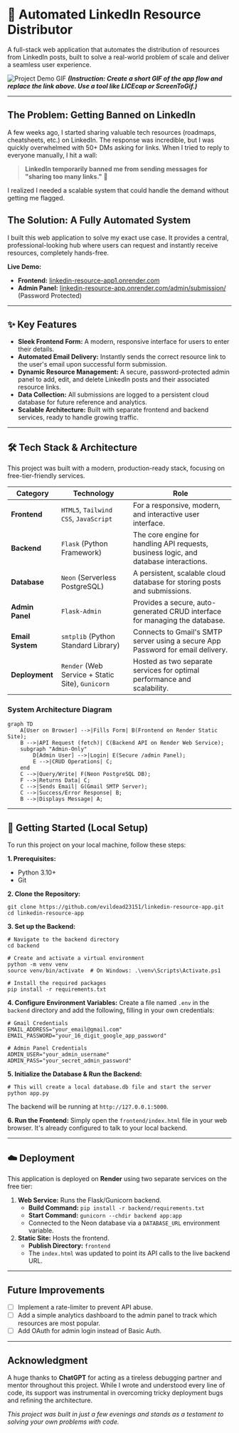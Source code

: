 # 🚀 Automated LinkedIn Resource Distributor

A full-stack web application that automates the distribution of resources from LinkedIn posts, built to solve a real-world problem of scale and deliver a seamless user experience.

![Project Demo GIF](https://user-images.githubusercontent.com/YOUR_USER_ID/YOUR_IMAGE_ID.gif)
_**(Instruction: Create a short GIF of the app flow and replace the link above. Use a tool like LICEcap or ScreenToGif.)**_

---

## The Problem: Getting Banned on LinkedIn

A few weeks ago, I started sharing valuable tech resources (roadmaps, cheatsheets, etc.) on LinkedIn. The response was incredible, but I was quickly overwhelmed with 50+ DMs asking for links. When I tried to reply to everyone manually, I hit a wall:

> **LinkedIn temporarily banned me from sending messages for "sharing too many links."** 🚫

I realized I needed a scalable system that could handle the demand without getting me flagged.

## The Solution: A Fully Automated System

I built this web application to solve my exact use case. It provides a central, professional-looking hub where users can request and instantly receive resources, completely hands-free.

**Live Demo:**
*   **Frontend:** [linkedin-resource-app1.onrender.com](https://linkedin-resource-app1.onrender.com/)
*   **Admin Panel:** [linkedin-resource-app.onrender.com/admin/submission/](https://linkedin-resource-app.onrender.com/admin) (Password Protected)

---

## ✨ Key Features

*   **Sleek Frontend Form:** A modern, responsive interface for users to enter their details.
*   **Automated Email Delivery:** Instantly sends the correct resource link to the user's email upon successful form submission.
*   **Dynamic Resource Management:** A secure, password-protected admin panel to add, edit, and delete LinkedIn posts and their associated resource links.
*   **Data Collection:** All submissions are logged to a persistent cloud database for future reference and analytics.
*   **Scalable Architecture:** Built with separate frontend and backend services, ready to handle growing traffic.

---

## 🛠️ Tech Stack & Architecture

This project was built with a modern, production-ready stack, focusing on free-tier-friendly services.

| Category         | Technology                                                                                                    | Role                                                                  |
| ---------------- | ------------------------------------------------------------------------------------------------------------- | --------------------------------------------------------------------- |
| **Frontend**     | `HTML5`, `Tailwind CSS`, `JavaScript`                                                                         | For a responsive, modern, and interactive user interface.             |
| **Backend**      | `Flask` (Python Framework)                                                                                    | The core engine for handling API requests, business logic, and database interactions. |
| **Database**     | `Neon` (Serverless PostgreSQL)                                                                                | A persistent, scalable cloud database for storing posts and submissions. |
| **Admin Panel**  | `Flask-Admin`                                                                                                 | Provides a secure, auto-generated CRUD interface for managing the database. |
| **Email System** | `smtplib` (Python Standard Library)                                                                           | Connects to Gmail's SMTP server using a secure App Password for email delivery. |
| **Deployment**   | `Render` (Web Service + Static Site), `Gunicorn`                                                              | Hosted as two separate services for optimal performance and scalability. |

### System Architecture Diagram

```
graph TD
    A[User on Browser] -->|Fills Form| B(Frontend on Render Static Site);
    B -->|API Request (fetch)| C(Backend API on Render Web Service);
    subgraph "Admin-Only"
        D[Admin User] -->|Login| E(Secure /admin Panel);
        E -->|CRUD Operations| C;
    end
    C -->|Query/Write| F(Neon PostgreSQL DB);
    F -->|Returns Data| C;
    C -->|Sends Email| G(Gmail SMTP Server);
    C -->|Success/Error Response| B;
    B -->|Displays Message| A;
```

---

## 🚀 Getting Started (Local Setup)

To run this project on your local machine, follow these steps:

**1. Prerequisites:**
*   Python 3.10+
*   Git

**2. Clone the Repository:**
```
git clone https://github.com/evildead23151/linkedin-resource-app.git
cd linkedin-resource-app
```

**3. Set up the Backend:**
```
# Navigate to the backend directory
cd backend

# Create and activate a virtual environment
python -m venv venv
source venv/bin/activate  # On Windows: .\venv\Scripts\Activate.ps1

# Install the required packages
pip install -r requirements.txt
```

**4. Configure Environment Variables:**
Create a file named `.env` in the `backend` directory and add the following, filling in your own credentials:
```
# Gmail Credentials
EMAIL_ADDRESS="your_email@gmail.com"
EMAIL_PASSWORD="your_16_digit_google_app_password"

# Admin Panel Credentials
ADMIN_USER="your_admin_username"
ADMIN_PASS="your_secret_admin_password"
```

**5. Initialize the Database & Run the Backend:**
```
# This will create a local database.db file and start the server
python app.py
```
The backend will be running at `http://127.0.0.1:5000`.

**6. Run the Frontend:**
Simply open the `frontend/index.html` file in your web browser. It's already configured to talk to your local backend.

---

## ☁️ Deployment

This application is deployed on **Render** using two separate services on the free tier:
1.  **Web Service:** Runs the Flask/Gunicorn backend.
    *   **Build Command:** `pip install -r backend/requirements.txt`
    *   **Start Command:** `gunicorn --chdir backend app:app`
    *   Connected to the Neon database via a `DATABASE_URL` environment variable.
2.  **Static Site:** Hosts the frontend.
    *   **Publish Directory:** `frontend`
    *   The `index.html` was updated to point its API calls to the live backend URL.

---

## Future Improvements

- [ ] Implement a rate-limiter to prevent API abuse.
- [ ] Add a simple analytics dashboard to the admin panel to track which resources are most popular.
- [ ] Add OAuth for admin login instead of Basic Auth.

---

## Acknowledgment

A huge thanks to **ChatGPT** for acting as a tireless debugging partner and mentor throughout this project. While I wrote and understood every line of code, its support was instrumental in overcoming tricky deployment bugs and refining the architecture.

_This project was built in just a few evenings and stands as a testament to solving your own problems with code._
```
